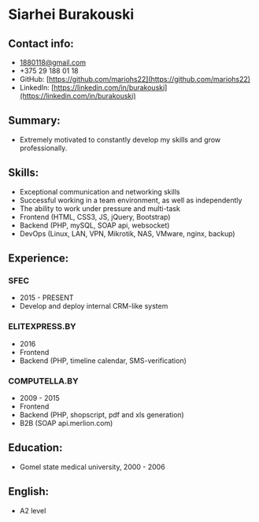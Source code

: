 # Siarhei Burakouski

## Contact info:
* 1880118@gmail.com
* +375 29 188 01 18
* GitHub: [https://github.com/mariohs22](https://github.com/mariohs22)
* LinkedIn: [https://linkedin.com/in/burakouski](https://linkedin.com/in/burakouski)

## Summary:
- Extremely motivated to constantly develop my skills and grow professionally.

## Skills:
* Exceptional communication and networking skills
* Successful working in a team environment, as well as independently
* The ability to work under pressure and multi-task
* Frontend (HTML, CSS3, JS, jQuery, Bootstrap)
* Backend (PHP, mySQL, SOAP api, websocket)
* DevOps (Linux, LAN, VPN, Mikrotik, NAS, VMware, nginx, backup)

## Experience:
### SFEC
- 2015 - PRESENT
- Develop and deploy internal CRM-like system

### ELITEXPRESS.BY
- 2016
- Frontend
- Backend (PHP, timeline calendar, SMS-verification)

### COMPUTELLA.BY
- 2009 - 2015
- Frontend
- Backend (PHP, shopscript, pdf and xls generation)
- B2B (SOAP api.merlion.com)

## Education:
- Gomel state medical university, 2000 - 2006

## English:
- A2 level